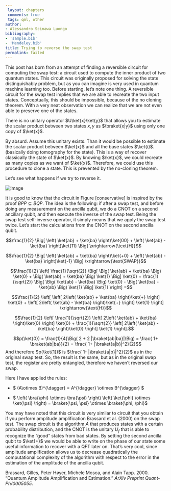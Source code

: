 ```yaml
---
 layout: chapters
 comments: true
 tags: qml, other
author:
- Alessandro Scinawa Luongo
bibliography:
- 'sample.bib'
- 'Mendeley.bib'
title: Trying to reverse the swap test
permalink: failed
---
```


This post has born from an attempt of finding a reversible circuit for
computing the swap test: a circuit used to compute the inner product of
two quantum states. This circuit was originally proposed for solving the
state distinguishably problem, but as you can imagine is very used in
quantum machine learning too. Before starting, let’s note one thing. A
reversible circuit for the swap test implies that we are able to
recreate the two input states. Conceptually, this should be impossible,
because of the no cloning theorem. With a very neat observation we can
realize that we are not even able to preserve one of the states.

There is no unitary operator $U\ket{x}\ket{y}$ that allows you to
estimate the scalar product between two states $x,y$ as $\braket{x|y}$
using only one copy of $\ket{x}$.

By absurd. Assume this unitary exists. Than it would be possible to
estimate the scalar product between $\ket{x}$ and all the base states
$\ket{i}$. (basically doing tomography for the state). This is a way of
recover classically the state of $\ket{x}$. By knowing $\ket{x}$, we
could recreate as many copies as we want of $\ket{x}$. Therefore, we
could use this procedure to clone a state. This is prevented by the
no-cloning theorem.

Let’s see what happens if we try to reverse it.

![image](/assets/reverse_swap.png)

It is good to know that the circuit in Figure \[conservative\] is
inspired by the proof $BPP \subseteq BQP$. The idea is the following: if
after a swap test, and before doing any measurement on the ancilla
qubit, we do a CNOT on a second ancillary qubit, and then execute the
inverse of the swap test. Being the swap test self-inverse operator, it
simply means that we apply the swap test twice. Let’s start the
calculations from the CNOT on the second ancilla qubit.

$$\frac{1}{2} \Big[ \left( \ket{ab} + \ket{ba} \right)\ket{00} +  \left( \ket{ab} - \ket{ba} \right)\ket{11}  \Big]  \xrightarrow{\text{H}}$$

$$\frac{1}{2} \Big[ \left( \ket{ab} + \ket{ba} \right)\ket{+0} +  \left( \ket{ab} - \ket{ba} \right)\ket{-1}  \Big]  \xrightarrow{\text{SWAP}}$$

$$\frac{1}{2} \left[
\frac{1}{\sqrt{2}} \Big[ \Big( \ket{ab} + \ket{ba} \Big) \ket{0} + \Big( \ket{ab} + \ket{ba} \Big) \ket{1} \Big] \ket{0} + \frac{1}{\sqrt{2}} \Big[ \Big( \ket{ab} - \ket{ba} \Big) \ket{0} - \Big( \ket{ba} - \ket{ab} \Big) \ket{1} \Big] \ket{1}
\right] =$$

$$\frac{1}{2} \left[
\left[ 2\left( \ket{ab} + \ket{ba} \right)\ket{+} \right] \ket{0} +
\left[ 2\left( \ket{ab} - \ket{ba} \right)\ket{+} \right] \ket{1}
\right] \xrightarrow{\text{H}}$$

$$\frac{1}{2} \left[
\frac{1}{\sqrt{2}} \left[ 2\left( \ket{ab} + \ket{ba} \right)\ket{0} \right] \ket{0} +
\frac{1}{\sqrt{2}} \left[ 2\left( \ket{ab} - \ket{ba} \right)\ket{0} \right] \ket{1}
\right].$$

$$p(\ket{0}) = \frac{1}{4}\Big( 2 + 2 |\braket{ab|ba}|\Big) =  \frac{ 1+ \braket{ab|ba}}{2} = \frac{ 1+ |\braket{a|b}|^2}{2}$$
And therefore $p(\ket{1})$ is $\frac{ 1- |\braket{a|b}|^2}{2}$ as in the
original swap test. So, the result is the same, but as in the original
swap test, the register are pretty entangled, therefore we haven’t
reversed our swap.

Here I have applied the rules:

-   $ (A\otimes B)^{\dagger} = A^{\dagger} \otimes B^{\dagger} $

-   $ \left( \bra{\phi} \otimes \bra{\psi} \right) \left( \ket{\phi} \otimes \ket{\psi} \right) = \braket{\psi, \psi} \otimes \braket{\phi, \phi}$

You may have noted that this circuit is very similar to circuit that you
obtain if you perform amplitude amplification Brassard et al. (2000) on
the swap test. The swap circuit is the algorithm $A$ that produces
states with a certain probability distribution, and the CNOT is the
unitary $U_f$ that is able to recognize the “good” states from bad
states. By setting the second ancilla qubit to $\ket{+}$ we would be
able to write on the phase of our state some useful information to
recover with a QFT later on. That’s very cool, since amplitude
amplification allows us to decrease quadratically the computational
complexity of the algorithm with respect to the error in the estimation
of the amplitude of the ancilla qubit.

<div id="refs" class="references">

<div id="ref-brassard2002quantum">

Brassard, Gilles, Peter Høyer, Michele Mosca, and Alain Tapp. 2000.
“Quantum Amplitude Amplification and Estimation.” *ArXiv Preprint
Quant-Ph/0005055*.

</div>

</div>
